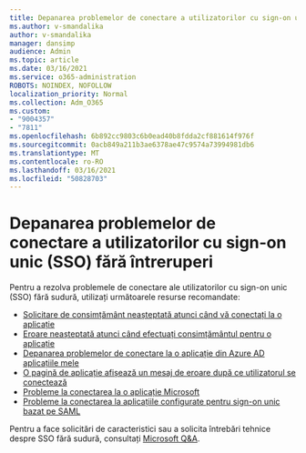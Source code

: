 ```yaml
---
title: Depanarea problemelor de conectare a utilizatorilor cu sign-on unic (SSO) fără întreruperi
ms.author: v-smandalika
author: v-smandalika
manager: dansimp
audience: Admin
ms.topic: article
ms.date: 03/16/2021
ms.service: o365-administration
ROBOTS: NOINDEX, NOFOLLOW
localization_priority: Normal
ms.collection: Adm_O365
ms.custom:
- "9004357"
- "7811"
ms.openlocfilehash: 6b892cc9803c6b0ead40b8fdda2cf881614f976f
ms.sourcegitcommit: 0acb849a211b3ae6378ae47c9574a73994981db6
ms.translationtype: MT
ms.contentlocale: ro-RO
ms.lasthandoff: 03/16/2021
ms.locfileid: "50828703"
---
```

# <a name="troubleshoot-seamless-single-sign-on-sso-user-sign-in-issues"></a>Depanarea problemelor de conectare a utilizatorilor cu sign-on unic (SSO) fără întreruperi

Pentru a rezolva problemele de conectare ale utilizatorilor cu sign-on unic (SSO) fără sudură, utilizați următoarele resurse recomandate:

- [Solicitare de consimțământ neașteptată atunci când vă conectați la o aplicație](https://docs.microsoft.com/azure/active-directory/manage-apps/application-sign-in-unexpected-user-consent-prompt) 
- [Eroare neașteptată atunci când efectuați consimțământul pentru o aplicație](https://docs.microsoft.com/azure/active-directory/manage-apps/application-sign-in-unexpected-user-consent-error) 
- [Depanarea problemelor de conectare la o aplicație din Azure AD aplicațiile mele](https://docs.microsoft.com/azure/active-directory/manage-apps/application-sign-in-other-problem-access-panel) 
- [O pagină de aplicație afișează un mesaj de eroare după ce utilizatorul se conectează](https://docs.microsoft.com/azure/active-directory/manage-apps/application-sign-in-problem-application-error)
- [Probleme la conectarea la o aplicație Microsoft](https://docs.microsoft.com/azure/active-directory/manage-apps/application-sign-in-problem-first-party-microsoft) 
- [Probleme la conectarea la aplicațiile configurate pentru sign-on unic bazat pe SAML](https://docs.microsoft.com/azure/active-directory/manage-apps/application-sign-in-problem-federated-sso-gallery)

Pentru a face solicitări de caracteristici sau a solicita întrebări tehnice despre SSO fără sudură, consultați [Microsoft Q&A](https://docs.microsoft.com/answers/topics/azure-ad-single-sign-on.html).

